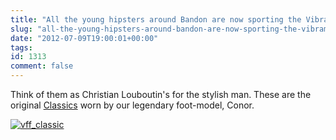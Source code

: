 ```yaml
---
title: "All the young hipsters around Bandon are now sporting the Vibram Five Fingers Summer Collection"
slug: "all-the-young-hipsters-around-bandon-are-now-sporting-the-vibram-five-fingers-summer-collection"
date: "2012-07-09T19:00:01+00:00"
tags:
id: 1313
comment: false
---
```


Think of them as Christian Louboutin's for the stylish man. These are the original [Classics](http://www.barefoot.ie/shop/index.php?main_page=product_infoandcPath=5andproducts_id=25) worn by our legendary foot-model, Conor.

[![](http://conoroneill.com.s3.amazonaws.com/wp-content/uploads/2012/07/vff_classic.png "vff_classic")](http://conoroneill.com.s3.amazonaws.com/wp-content/uploads/2012/07/vff_classic.png)

